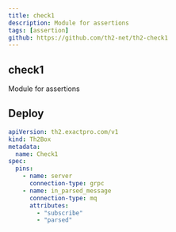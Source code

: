 ```yaml
---
title: check1
description: Module for assertions
tags: [assertion]
github: https://github.com/th2-net/th2-check1
---
```


<section>

# check1

Module for assertions

<module-index-actions />

</section>

<section>

## Deploy

```yaml
apiVersion: th2.exactpro.com/v1
kind: Th2Box
metadata:
  name: Check1
spec:
  pins:
    - name: server
      connection-type: grpc
    - name: in_parsed_message
      connection-type: mq
      attributes:
        - "subscribe"
        - "parsed"
```

</section>
